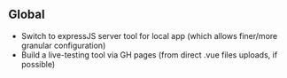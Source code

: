 ## Global

- Switch to expressJS server tool for local app (which allows finer/more granular configuration)
- Build a live-testing tool via GH pages (from direct .vue files uploads, if possible)

